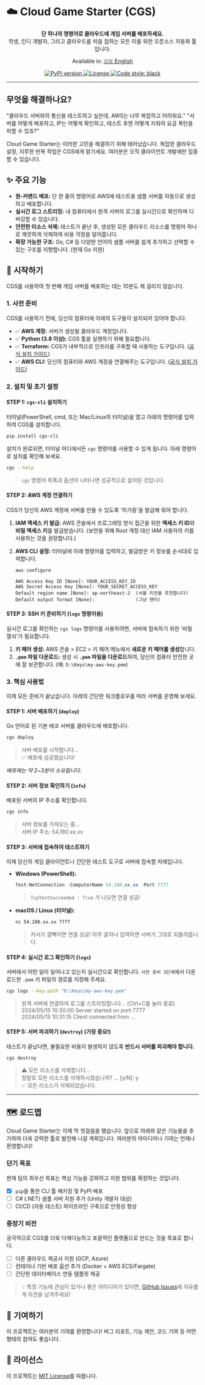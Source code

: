 # ☁️ Cloud Game Starter (CGS)

<p align="center">
  <!-- TODO: 추후에 프로젝트 로고등을 추가. -->
  <!-- <img src="PROJECT_LOGO_URL" alt="Cloud Game Starter Logo" width="200"/> -->
</p>

<p align="center">
  <strong>단 하나의 명령어로 클라우드에 게임 서버를 배포하세요.</strong>
  <br />
  학생, 인디 개발자, 그리고 클라우드를 처음 접하는 모든 이를 위한 오픈소스 자동화 툴입니다.
</p>

<p align="center">
  <!-- Language Switcher -->
  Available in: <a href="README.us.md">🇺🇸 English</a>
</p>

<p align="center">
  <a href="https://pypi.org/project/cgs-cli/">
    <img src="https://img.shields.io/pypi/v/cgs-cli" alt="PyPI version">
  </a>
  <a href="https://github.com/rosmontisu/cloud-game-starter/blob/main/LICENSE">
    <img src="https://img.shields.io/pypi/l/cgs-cli" alt="License">
  </a>
  <a href="https://github.com/psf/black">
    <img src="https://img.shields.io/badge/code%20style-black-000000.svg" alt="Code style: black">
  </a>
</p>

---

## 무엇을 해결하나요?

"클라우드 서버와의 통신을 테스트하고 싶은데, AWS는 너무 복잡하고 어려워요."
"서버를 어떻게 배포하고, IP는 어떻게 확인하고, 테스트 후엔 어떻게 지워야 요금 폭탄을 피할 수 있죠?"

Cloud Game Starter는 이러한 고민을 해결하기 위해 태어났습니다. 복잡한 클라우드 설정, 지루한 반복 작업은 CGS에게 맡기세요. 여러분은 오직 클라이언트 개발에만 집중할 수 있습니다.

## ✨ 주요 기능

*   **원-커맨드 배포:** 단 한 줄의 명령어로 AWS에 테스트용 샘플 서버를 자동으로 생성하고 배포합니다.
*   **실시간 로그 스트리밍:** 내 컴퓨터에서 원격 서버의 로그를 실시간으로 확인하며 디버깅할 수 있습니다.
*   **안전한 리소스 삭제:** 테스트가 끝난 후, 생성된 모든 클라우드 리소스를 명령어 하나로 깨끗하게 삭제하여 비용 걱정을 덜어줍니다.
*   **확장 가능한 구조:** Go, C# 등 다양한 언어의 샘플 서버를 쉽게 추가하고 선택할 수 있는 구조를 지향합니다. (현재 Go 지원)

## 🚀 시작하기

CGS를 사용하여 첫 번째 게임 서버를 배포하는 데는 10분도 채 걸리지 않습니다.

### 1. 사전 준비 

CGS를 사용하기 전에, 당신의 컴퓨터에 아래의 도구들이 설치되어 있어야 합니다.

*   ✅ **AWS 계정:** 서버가 생성될 클라우드 계정입니다.
*   ✅ **Python (3.8 이상):** CGS 툴을 실행하기 위해 필요합니다.
*   ✅ **Terraform:** CGS가 내부적으로 인프라를 구축할 때 사용하는 도구입니다. ([공식 설치 가이드](https://developer.hashicorp.com/terraform/downloads))
*   ✅ **AWS CLI:** 당신의 컴퓨터와 AWS 계정을 연결해주는 도구입니다. ([공식 설치 가이드](https://aws.amazon.com/ko/cli/))

### 2. 설치 및 초기 설정

#### STEP 1: `cgs-cli` 설치하기

터미널(PowerShell, cmd, 또는 Mac/Linux의 터미널)을 열고 아래의 명령어를 입력하여 CGS를 설치합니다.

```bash
pip install cgs-cli
```

설치가 완료되면, 터미널 어디에서든 `cgs` 명령어를 사용할 수 있게 됩니다. 아래 명령어로 설치를 확인해 보세요.

```bash
cgs --help
```
> `cgs` 명령어 목록과 옵션이 나타나면 성공적으로 설치된 것입니다.

#### STEP 2: AWS 계정 연결하기

CGS가 당신의 AWS 계정에 서버를 만들 수 있도록 '허가증'을 발급해 줘야 합니다.

1.  **IAM 액세스 키 발급:** AWS 콘솔에서 프로그래밍 방식 접근을 위한 **액세스 키 ID**와 **비밀 액세스 키**를 발급받습니다. (보안을 위해 Root 계정 대신 IAM 사용자의 키를 사용하는 것을 권장합니다.)

2.  **AWS CLI 설정:** 터미널에 아래 명령어를 입력하고, 발급받은 키 정보를 순서대로 입력합니다.

    ```bash
    aws configure
    ```
    ```
    AWS Access Key ID [None]: YOUR_ACCESS_KEY_ID
    AWS Secret Access Key [None]: YOUR_SECRET_ACCESS_KEY
    Default region name [None]: ap-northeast-2  (서울 리전을 추천합니다)
    Default output format [None]:               (그냥 엔터)
    ```

#### STEP 3: SSH 키 준비하기 (`logs` 명령어용)

실시간 로그를 확인하는 `cgs logs` 명령어를 사용하려면, 서버에 접속하기 위한 '비밀 열쇠'가 필요합니다.

1.  **키 페어 생성:** AWS 콘솔 > EC2 > 키 페어 메뉴에서 **새로운 키 페어를 생성**합니다.
2.  **`.pem` 파일 다운로드:** 생성 시 **`.pem` 파일을 다운로드**하여, 당신의 컴퓨터 안전한 곳에 잘 보관합니다. (예: `D:\Keys\my-aws-key.pem`)

### 3. 핵심 사용법

이제 모든 준비가 끝났습니다. 아래의 간단한 워크플로우를 따라 서버를 운영해 보세요.

#### STEP 1: 서버 배포하기 (`deploy`)

Go 언어로 된 기본 에코 서버를 클라우드에 배포합니다.

```bash
cgs deploy
```
> 서버 배포를 시작합니다...  
> ✅ 배포에 성공했습니다!

*배포에는 약 2~3분이 소요됩니다.*

#### STEP 2: 서버 정보 확인하기 (`info`)

배포된 서버의 IP 주소를 확인합니다.

```bash
cgs info
```
> 서버 정보를 가져오는 중...  
>   서버 IP 주소: 54.180.xx.xx

#### STEP 3: 서버에 접속하여 테스트하기

이제 당신의 게임 클라이언트나 간단한 테스트 도구로 서버에 접속할 차례입니다.

*   **Windows (PowerShell):**
    ```powershell
    Test-NetConnection -ComputerName 54.180.xx.xx -Port 7777
    ```
    > `TcpTestSucceeded : True` 가 나오면 연결 성공!

*   **macOS / Linux (터미널):**
    ```bash
    nc 54.180.xx.xx 7777
    ```
    > 커서가 깜빡이면 연결 성공! 아무 글자나 입력하면 서버가 그대로 되돌려줍니다.

#### STEP 4: 실시간 로그 확인하기 (`logs`)

서버에서 어떤 일이 일어나고 있는지 실시간으로 확인합니다. `사전 준비 3단계`에서 다운로드한 `.pem` 키 파일의 경로를 지정해 주세요.

```bash
cgs logs --key-path "D:\Keys\my-aws-key.pem"
```
> 원격 서버에 연결하여 로그를 스트리밍합니다... (Ctrl+C를 눌러 종료)  
> 2024/05/15 10:30:00 Server started on port 7777  
> 2024/05/15 10:31:15 Client connected from ...

#### STEP 5: 서버 파괴하기 (`destroy`) (가장 중요!)

테스트가 끝났다면, 불필요한 비용이 발생하지 않도록 **반드시 서버를 파괴해야 합니다.**

```bash
cgs destroy
```
> ⚠️ 모든 리소스를 삭제합니다...  
> 정말로 모든 리소스를 삭제하시겠습니까? ... [y/N]: y  
> ✅ 모든 리소스가 삭제되었습니다.

---

## 🗺️ 로드맵

Cloud Game Starter는 이제 막 첫걸음을 뗐습니다. 앞으로 아래와 같은 기능들을 추가하여 더욱 강력한 툴로 발전해 나갈 계획입니다. 여러분의 아이디어나 기여는 언제나 환영합니다!

### 단기 목표 

현재 팀의 최우선 목표는 핵심 기능을 강화하고 지원 범위를 확장하는 것입니다.

*   [x] `pip`을 통한 CLI 툴 패키징 및 PyPI 배포
*   [ ] C# (.NET) 샘플 서버 지원 추가 (Unity 개발자 대상)
*   [ ] CI/CD (자동 테스트) 파이프라인 구축으로 안정성 향상

### 중장기 비전 

궁극적으로 CGS를 더욱 다재다능하고 포괄적인 플랫폼으로 만드는 것을 목표로 합니다.

*   [ ] 다른 클라우드 제공사 지원 (GCP, Azure)
*   [ ] 컨테이너 기반 배포 옵션 추가 (Docker + AWS ECS/Fargate)
*   [ ] 간단한 데이터베이스 연동 템플릿 제공

> 💡 특정 기능에 관심이 있거나 좋은 아이디어가 있다면, [GitHub Issues](https://github.com/rosmontisu/cloud-game-starter/issues)에 자유롭게 의견을 남겨주세요!

## 🤝 기여하기

이 프로젝트는 여러분의 기여를 환영합니다! 버그 리포트, 기능 제안, 코드 기여 등 어떤 형태의 참여도 좋습니다.

## 📝 라이선스

이 프로젝트는 [MIT License](LICENSE)를 따릅니다.
